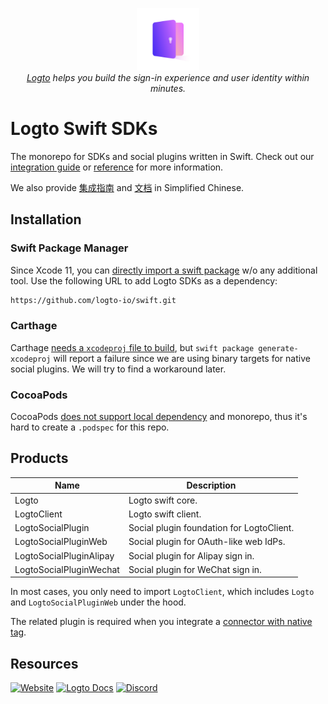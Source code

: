 <p align="center">
    <a href="https://logto.io" target="_blank" align="center" alt="Logto Logo">
        <img src="./logo.png" width="100">
    </a>
    <br/>
    <span><i><a href="https://logto.io" target="_blank">Logto</a> helps you build the sign-in experience and user identity within minutes.</i></span>
</p>

# Logto Swift SDKs

The monorepo for SDKs and social plugins written in Swift. Check out our [integration guide](https://docs.logto.io/docs/recipes/integrate-logto/ios) or [reference](https://docs.logto.io/sdk/Swift/) for more information.

We also provide [集成指南](https://docs.logto.io/zh-cn/docs/recipes/integrate-logto/ios) and [文档](https://docs.logto.io/zh-cn/sdk/Swift/) in Simplified Chinese.

## Installation

### Swift Package Manager

Since Xcode 11, you can [directly import a swift package](https://developer.apple.com/documentation/swift_packages/adding_package_dependencies_to_your_app) w/o any additional tool. Use the following URL to add Logto SDKs as a dependency:

```bash
https://github.com/logto-io/swift.git
```

### Carthage

Carthage [needs a `xcodeproj` file to build](https://github.com/Carthage/Carthage/issues/1226#issuecomment-290931385), but `swift package generate-xcodeproj` will report a failure since we are using binary targets for native social plugins. We will try to find a workaround later.

### CocoaPods

CocoaPods [does not support local dependency](https://github.com/CocoaPods/CocoaPods/issues/3276) and monorepo, thus it's hard to create a `.podspec` for this repo.

## Products

| Name | Description |
|---|---|
| Logto | Logto swift core. |
| LogtoClient | Logto swift client. |
| LogtoSocialPlugin | Social plugin foundation for LogtoClient. |
| LogtoSocialPluginWeb | Social plugin for OAuth-like web IdPs. |
| LogtoSocialPluginAlipay | Social plugin for Alipay sign in. |
| LogtoSocialPluginWechat | Social plugin for WeChat sign in. |

In most cases, you only need to import `LogtoClient`, which includes `Logto` and `LogtoSocialPluginWeb` under the hood.

The related plugin is required when you integrate a [connector with native tag](https://docs.logto.io/connector/native).

## Resources

[![Website](https://img.shields.io/badge/website-logto.io-8262F8.svg)](https://logto.io/)
[![Logto Docs](https://img.shields.io/badge/docs-logto.io-green.svg)](https://docs.logto.io/)
[![Discord](https://img.shields.io/discord/965845662535147551?logo=discord&logoColor=ffffff&color=7389D8&cacheSeconds=600)](https://discord.gg/UEPaF3j5e6)

